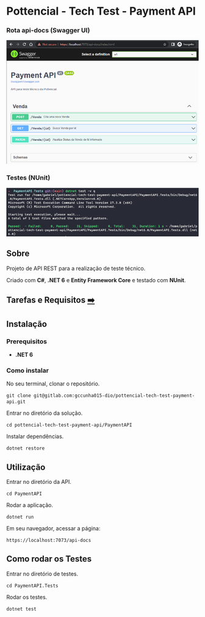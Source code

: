 # Pottencial - Tech Test - Payment API
### Rota api-docs (Swagger UI)
![](docs/images/SwaggerUI.png)

### Testes (NUnit)
![](docs/images/Tests.png)
## Sobre
Projeto de API REST para a realização de teste técnico.

Criado com **C#**, **.NET 6** e **Entity Framework Core** e testado com **NUnit**.

## Tarefas e Requisitos [➡️](docs/TAREFAS_E_REQUISITOS.md)

## Instalação
### Prerequisitos
- **.NET 6**

### Como instalar
No seu terminal, clonar o repositório.
```
git clone git@gitlab.com:gccunha015-dio/pottencial-tech-test-payment-api.git
```

Entrar no diretório da solução.
```
cd pottencial-tech-test-payment-api/PaymentAPI
```

Instalar dependências.
```
dotnet restore
```

## Utilização
Entrar no diretório da API.
```
cd PaymentAPI
```

Rodar a aplicação.
```
dotnet run
```

Em seu navegador, acessar a página:
```
https://localhost:7073/api-docs
```


## Como rodar os Testes
Entrar no diretório de testes.
```
cd PaymentAPI.Tests
```

Rodar os testes.
```
dotnet test
```